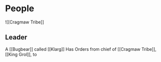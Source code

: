 # People
![[Cragmaw Tribe]]

## Leader
A [[Bugbear]] called [[Klarg]]
Has Orders from chief of [[Cragmaw Tribe]], [[King Grol]], to 